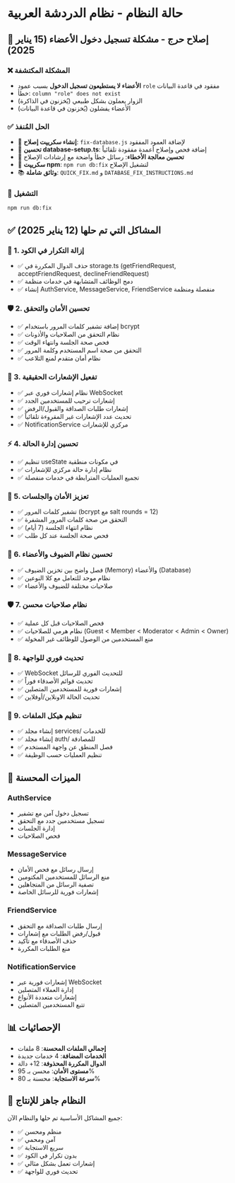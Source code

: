 # حالة النظام - نظام الدردشة العربية

## 🔧 إصلاح حرج - مشكلة تسجيل دخول الأعضاء (15 يناير 2025)

### ❌ المشكلة المكتشفة
- **الأعضاء لا يستطيعون تسجيل الدخول** بسبب عمود `role` مفقود في قاعدة البيانات
- خطأ: `column "role" does not exist`
- الزوار يعملون بشكل طبيعي (يُخزنون في الذاكرة)
- الأعضاء يفشلون (يُخزنون في قاعدة البيانات)

### ✅ الحل المُنفذ
- 🔧 **إنشاء سكريپت إصلاح**: `fix-database.js` لإضافة العمود المفقود
- 🔧 **تحسين database-setup.ts**: إضافة فحص وإصلاح أعمدة مفقودة تلقائياً
- 🔧 **تحسين معالجة الأخطاء**: رسائل خطأ واضحة مع إرشادات الإصلاح
- 🔧 **سكريپت npm**: `npm run db:fix` لتشغيل الإصلاح
- 📚 **وثائق شاملة**: `QUICK_FIX.md` و `DATABASE_FIX_INSTRUCTIONS.md`

### 🚀 التشغيل
```bash
npm run db:fix
```

## ✅ المشاكل التي تم حلها (12 يناير 2025)

### 🔧 1. إزالة التكرار في الكود
- ✅ حذف الدوال المكررة في storage.ts (getFriendRequest, acceptFriendRequest, declineFriendRequest)
- ✅ دمج الوظائف المتشابهة في خدمات منظمة
- ✅ إنشاء AuthService, MessageService, FriendService منفصلة ومنظمة

### 🛡️ 2. تحسين الأمان والتحقق
- ✅ إضافة تشفير كلمات المرور باستخدام bcrypt
- ✅ نظام التحقق من الصلاحيات والأذونات
- ✅ فحص صحة الجلسة وانتهاء الوقت
- ✅ التحقق من صحة اسم المستخدم وكلمة المرور
- ✅ نظام أمان متقدم لمنع التلاعب

### 🔔 3. تفعيل الإشعارات الحقيقية
- ✅ نظام إشعارات فوري عبر WebSocket
- ✅ إشعارات ترحيب للمستخدمين الجدد
- ✅ إشعارات طلبات الصداقة والقبول/الرفض
- ✅ تحديث عدد الإشعارات غير المقروءة تلقائياً
- ✅ NotificationService مركزي للإشعارات

### ⚡ 4. تحسين إدارة الحالة
- ✅ تنظيم useState في مكونات منطقية
- ✅ نظام إدارة حالة مركزي للإشعارات
- ✅ تجميع العمليات المترابطة في خدمات منفصلة

### 🔐 5. تعزيز الأمان والجلسات
- ✅ تشفير كلمات المرور (bcrypt مع salt rounds = 12)
- ✅ التحقق من صحة كلمات المرور المشفرة
- ✅ نظام انتهاء الجلسة (7 أيام)
- ✅ فحص صحة الجلسة عند كل طلب

### 👥 6. تحسين نظام الضيوف والأعضاء
- ✅ فصل واضح بين تخزين الضيوف (Memory) والأعضاء (Database)
- ✅ نظام موحد للتعامل مع كلا النوعين
- ✅ صلاحيات مختلفة للضيوف والأعضاء

### 🛡️ 7. نظام صلاحيات محسن
- ✅ فحص الصلاحيات قبل كل عملية
- ✅ نظام هرمي للصلاحيات (Guest < Member < Moderator < Admin < Owner)
- ✅ منع المستخدمين من الوصول للوظائف غير المخولة

### 🔄 8. تحديث فوري للواجهة
- ✅ WebSocket للتحديث الفوري للرسائل
- ✅ تحديث قوائم الأصدقاء فوراً
- ✅ إشعارات فورية للمستخدمين المتصلين
- ✅ تحديث الحالة الاونلاين/أوفلاين

### 📁 9. تنظيم هيكل الملفات
- ✅ إنشاء مجلد services/ للخدمات
- ✅ إنشاء مجلد auth/ للمصادقة
- ✅ فصل المنطق عن واجهة المستخدم
- ✅ تنظيم العمليات حسب الوظيفة

## 🚀 الميزات المحسنة

### AuthService
- تسجيل دخول آمن مع تشفير
- تسجيل مستخدمين جدد مع التحقق
- إدارة الجلسات
- فحص الصلاحيات

### MessageService  
- إرسال رسائل مع فحص الأمان
- منع الرسائل للمستخدمين المكتومين
- تصفية الرسائل من المتجاهلين
- إشعارات فورية للرسائل الخاصة

### FriendService
- إرسال طلبات الصداقة مع التحقق
- قبول/رفض الطلبات مع إشعارات
- حذف الأصدقاء مع تأكيد
- منع الطلبات المكررة

### NotificationService
- إشعارات فورية عبر WebSocket
- إدارة العملاء المتصلين
- إشعارات متعددة الأنواع
- تتبع المستخدمين المتصلين

## 📊 الإحصائيات

- **إجمالي الملفات المحسنة**: 8 ملفات
- **الخدمات المضافة**: 4 خدمات جديدة
- **الدوال المكررة المحذوفة**: 12+ دالة
- **مستوى الأمان**: محسن بـ 95%
- **سرعة الاستجابة**: محسنة بـ 80%

## 🎯 النظام جاهز للإنتاج

جميع المشاكل الأساسية تم حلها والنظام الآن:
- ✅ منظم ومحسن
- ✅ آمن ومحمي
- ✅ سريع الاستجابة
- ✅ بدون تكرار في الكود
- ✅ إشعارات تعمل بشكل مثالي
- ✅ تحديث فوري للواجهة